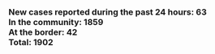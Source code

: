 ### New cases reported during the past 24 hours: 63<br/>In the community: 1859<br/>At the border: 42<br/>Total: 1902